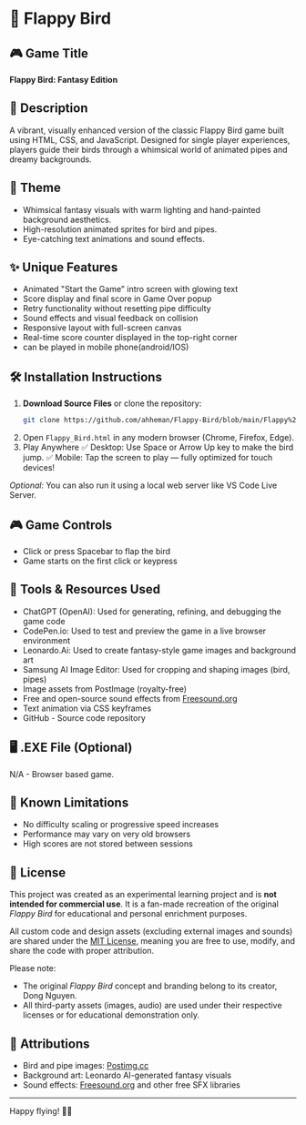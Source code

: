 
# 🐤 Flappy Bird

## 🎮 Game Title
**Flappy Bird: Fantasy Edition**

## 📖 Description
A vibrant, visually enhanced version of the classic Flappy Bird game built using HTML, CSS, and JavaScript. Designed for single player experiences, players guide their birds through a whimsical world of animated pipes and dreamy backgrounds. 

## 🎨 Theme
- Whimsical fantasy visuals with warm lighting and hand-painted background aesthetics.
- High-resolution animated sprites for bird and pipes.
- Eye-catching text animations and sound effects.

## ✨ Unique Features
- Animated "Start the Game" intro screen with glowing text
- Score display and final score in Game Over popup
- Retry functionality without resetting pipe difficulty
- Sound effects and visual feedback on collision
- Responsive layout with full-screen canvas
- Real-time score counter displayed in the top-right corner
- can be played in mobile phone(android/IOS)

## 🛠 Installation Instructions
1. **Download Source Files** or clone the repository:
   ```bash
   git clone https://github.com/ahheman/Flappy-Bird/blob/main/Flappy%20Bird.html
   ```
2. Open `Flappy_Bird.html` in any modern browser (Chrome, Firefox, Edge).
3. Play Anywhere
✅ Desktop: Use Space or Arrow Up key to make the bird jump.
✅ Mobile: Tap the screen to play — fully optimized for touch devices!

_Optional:_ You can also run it using a local web server like VS Code Live Server.

## 🎮 Game Controls
- Click or press Spacebar to flap the bird
- Game starts on the first click or keypress

## 🧰 Tools & Resources Used
- ChatGPT (OpenAI): Used for generating, refining, and debugging the game code
- CodePen.io: Used to test and preview the game in a live browser environment
- Leonardo.Ai: Used to create fantasy-style game images and background art
- Samsung AI Image Editor: Used for cropping and shaping images (bird, pipes)
- Image assets from PostImage (royalty-free)
- Free and open-source sound effects from [Freesound.org](https://freesound.org) 
- Text animation via CSS keyframes
- GitHub - Source code repository

## 🖥 .EXE File (Optional)
N/A - Browser based game.

## 🧩 Known Limitations
- No difficulty scaling or progressive speed increases
- Performance may vary on very old browsers
- High scores are not stored between sessions

## 📜 License
This project was created as an experimental learning project and is **not intended for commercial use**. It is a fan-made recreation of the original *Flappy Bird* for educational and personal enrichment purposes.

All custom code and design assets (excluding external images and sounds) are shared under the [MIT License](https://opensource.org/licenses/MIT), meaning you are free to use, modify, and share the code with proper attribution.

Please note:
- The original *Flappy Bird* concept and branding belong to its creator, Dong Nguyen.
- All third-party assets (images, audio) are used under their respective licenses or for educational demonstration only.

## 🙏 Attributions
- Bird and pipe images: [Postimg.cc](https://postimg.cc)
- Background art: Leonardo AI-generated fantasy visuals
- Sound effects: [Freesound.org](https://freesound.org) and other free SFX libraries

---
Happy flying! 🚀✨
